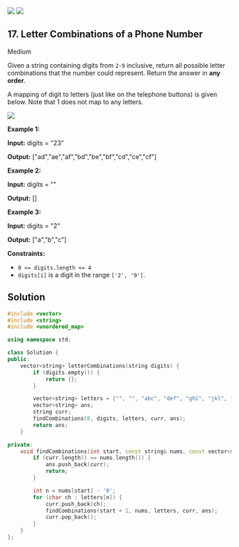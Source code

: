 [![](https://img.shields.io/github/stars/LeetCode-in-Cpp/LeetCode-in-Cpp?label=Stars&style=flat-square)](https://github.com/LeetCode-in-Cpp/LeetCode-in-Cpp)
[![](https://img.shields.io/github/forks/LeetCode-in-Cpp/LeetCode-in-Cpp?label=Fork%20me%20on%20GitHub%20&style=flat-square)](https://github.com/LeetCode-in-Cpp/LeetCode-in-Cpp/fork)

## 17\. Letter Combinations of a Phone Number

Medium

Given a string containing digits from `2-9` inclusive, return all possible letter combinations that the number could represent. Return the answer in **any order**.

A mapping of digit to letters (just like on the telephone buttons) is given below. Note that 1 does not map to any letters.

![](https://upload.wikimedia.org/wikipedia/commons/thumb/7/73/Telephone-keypad2.svg/200px-Telephone-keypad2.svg.png)

**Example 1:**

**Input:** digits = "23"

**Output:** ["ad","ae","af","bd","be","bf","cd","ce","cf"] 

**Example 2:**

**Input:** digits = ""

**Output:** [] 

**Example 3:**

**Input:** digits = "2"

**Output:** ["a","b","c"] 

**Constraints:**

*   `0 <= digits.length <= 4`
*   `digits[i]` is a digit in the range `['2', '9']`.



## Solution

```cpp
#include <vector>
#include <string>
#include <unordered_map>

using namespace std;

class Solution {
public:
    vector<string> letterCombinations(string digits) {
        if (digits.empty()) {
            return {};
        }

        vector<string> letters = {"", "", "abc", "def", "ghi", "jkl", "mno", "pqrs", "tuv", "wxyz"};
        vector<string> ans;
        string curr;
        findCombinations(0, digits, letters, curr, ans);
        return ans;
    }

private:
    void findCombinations(int start, const string& nums, const vector<string>& letters, string& curr, vector<string>& ans) {
        if (curr.length() == nums.length()) {
            ans.push_back(curr);
            return;
        }

        int n = nums[start] - '0';
        for (char ch : letters[n]) {
            curr.push_back(ch);
            findCombinations(start + 1, nums, letters, curr, ans);
            curr.pop_back();
        }
    }
};
```
